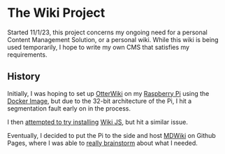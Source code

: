 # The Wiki Project

Started 11/1/23, this project concerns my ongoing need for a personal Content Management Solution, or a personal wiki. While this wiki is being used temporarily, I hope to write my own CMS that satisfies my requirements.

## History

Initially, I was hoping to set up [OtterWiki](otterwiki.md) on my [Raspberry Pi](raspberrypi.md) using the [Docker Image](docker.md), but due to the 32-bit architecture of the Pi, I hit a segmentation fault early on in the process. 

I then [attempted to try installing](wikijsinstallation.md) [Wiki JS](wikijs.md), but hit a similar issue.

Eventually, I decided to put the Pi to the side and host [MDWiki](mdwiki.md) on Github Pages, where I was able to [really brainstorm](generalwikinotes.md) about what I needed.